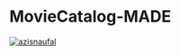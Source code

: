 # MovieCatalog-MADE

[![azisnaufal](https://circleci.com/gh/azisnaufal/MovieCatalog-MADE.svg?style=svg)](https://circleci.com/gh/azisnaufal/MovieCatalog-MADE)
